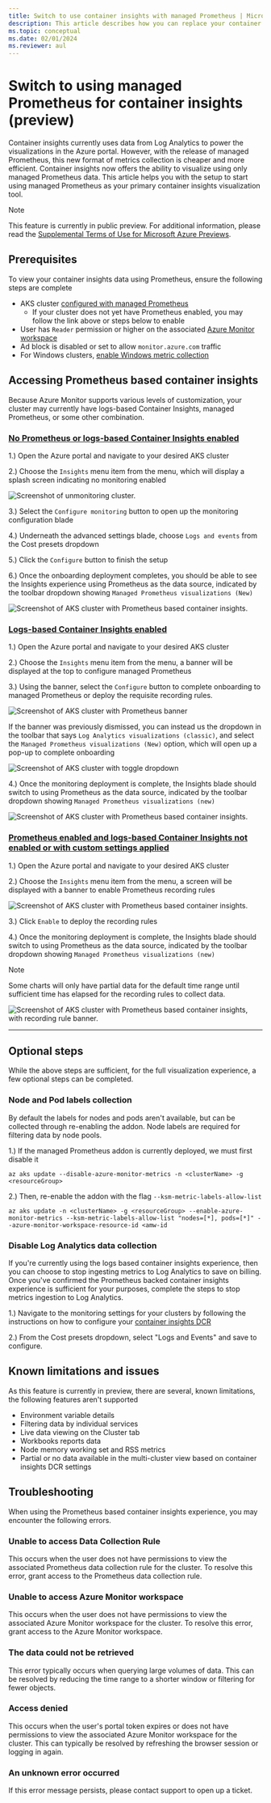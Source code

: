 ```yaml
---
title: Switch to use container insights with managed Prometheus | Microsoft Docs
description: This article describes how you can replace your container insights visualizations to use Prometheus metrics
ms.topic: conceptual
ms.date: 02/01/2024
ms.reviewer: aul
---
```


# Switch to using managed Prometheus for container insights (preview)

Container insights currently uses data from Log Analytics to power the visualizations in the Azure portal. However, with the release of managed Prometheus, this new format of metrics collection is cheaper and more efficient. Container insights now offers the ability to visualize using only managed Prometheus data. This article helps you with the setup to start using managed Prometheus as your primary container insights visualization tool.

> [!Note]
> This feature is currently in public preview. For additional information, please read the [Supplemental Terms of Use for Microsoft Azure Previews](https://azure.microsoft.com/support/legal/preview-supplemental-terms).

## Prerequisites

To view your container insights data using Prometheus, ensure the following steps are complete

* AKS cluster [configured with managed Prometheus](./kubernetes-monitoring-enable.md#existing-cluster-prometheus-only)
    * If your cluster does not yet have Prometheus enabled, you may follow the link above or steps below to enable 
* User has `Reader` permission or higher on the associated [Azure Monitor workspace](../essentials/azure-monitor-workspace-overview.md)
* Ad block is disabled or set to allow `monitor.azure.com` traffic
* For Windows clusters, [enable Windows metric collection](./kubernetes-monitoring-enable.md#enable-windows-metrics-collection-preview)

## Accessing Prometheus based container insights

Because Azure Monitor supports various levels of customization, your cluster may currently have logs-based Container Insights, managed Prometheus, or some other combination.

### [No Prometheus or logs-based Container Insights enabled](#tab/unmonitored)

1.) Open the Azure portal and navigate to your desired AKS cluster

2.) Choose the `Insights` menu item from the menu, which will display a splash screen indicating no monitoring enabled

![Screenshot of unmonitoring cluster.](media/container-insights-experience-v2/splash-screen-nothing-enabled.png)

3.) Select the `Configure monitoring` button to open up the monitoring configuration blade

4.) Underneath the advanced settings blade, choose `Logs and events` from the Cost presets dropdown

5.) Click the `Configure` button to finish the setup

6.) Once the onboarding deployment completes, you should be able to see the Insights experience using Prometheus as the data source, indicated by the toolbar dropdown showing `Managed Prometheus visualizations (New)`

![Screenshot of AKS cluster with Prometheus based container insights.](media/container-insights-experience-v2/ci-prom-full.png)

### [Logs-based Container Insights enabled](#tab/LA)

1.) Open the Azure portal and navigate to your desired AKS cluster

2.) Choose the `Insights` menu item from the menu, a banner will be displayed at the top to configure managed Prometheus

3.) Using the banner, select the `Configure` button to complete onboarding to managed Prometheus or deploy the requisite recording rules.

![Screenshot of AKS cluster with Prometheus banner](media/container-insights-experience-v2/ci-logs-prom-banner.png)

If the banner was previously dismissed, you can instead us the dropdown in the toolbar that says `Log Analytics visualizations (classic)`, and select the `Managed Prometheus visualizations (New)` option, which will open up a pop-up to complete onboarding

![Screenshot of AKS cluster with toggle dropdown](media/container-insights-experience-v2/ci-logs-dropdown.png)

4.) Once the monitoring deployment is complete, the Insights blade should switch to using Prometheus as the data source, indicated by the toolbar dropdown showing `Managed Prometheus visualizations (new)`

![Screenshot of AKS cluster with Prometheus based container insights.](media/container-insights-experience-v2/ci-prom-full.png)


### [Prometheus enabled and logs-based Container Insights not enabled or with custom settings applied](#tab/Prom)

1.) Open the Azure portal and navigate to your desired AKS cluster

2.) Choose the `Insights` menu item from the menu, a screen will be displayed with a banner to enable Prometheus recording rules

![Screenshot of AKS cluster with Prometheus based container insights.](media/container-insights-experience-v2/ci-splash-screen-prom-only.png)

3.) Click `Enable` to deploy the recording rules

4.) Once the monitoring deployment is complete, the Insights blade should switch to using Prometheus as the data source, indicated by the toolbar dropdown showing `Managed Prometheus visualizations (new)`

> [!Note]
> Some charts will only have partial data for the default time range until sufficient time has elapsed for the recording rules to collect data.

![Screenshot of AKS cluster with Prometheus based container insights, with recording rule banner.](media/container-insights-experience-v2/ci-prom-recording-rules-loading.png)

---

## Optional steps

While the above steps are sufficient, for the full visualization experience, a few optional steps can be completed.

### Node and Pod labels collection 

By default the labels for nodes and pods aren't available, but can be collected through re-enabling the addon. Node labels are required for filtering data by node pools.

1.) If the managed Prometheus addon is currently deployed, we must first disable it

```azurecli
az aks update --disable-azure-monitor-metrics -n <clusterName> -g <resourceGroup>
```

2.) Then, re-enable the addon with the flag `--ksm-metric-labels-allow-list`
    
```azurecli
az aks update -n <clusterName> -g <resourceGroup> --enable-azure-monitor-metrics --ksm-metric-labels-allow-list "nodes=[*], pods=[*]" --azure-monitor-workspace-resource-id <amw-id
```

### Disable Log Analytics data collection

If you're currently using the logs based container insights experience, then you can choose to stop ingesting metrics to Log Analytics to save on billing. Once you've confirmed the Prometheus backed container insights experience is sufficient for your purposes, complete the steps to stop metrics ingestion to Log Analytics.

1.) Navigate to the monitoring settings for your clusters by following the instructions on how to configure your [container insights DCR](./container-insights-data-collection-dcr.md#configure-data-collection)

2.) From the Cost presets dropdown, select "Logs and Events" and save to configure.

## Known limitations and issues

As this feature is currently in preview, there are several, known limitations, the following features aren't supported

* Environment variable details
* Filtering data by individual services
* Live data viewing on the Cluster tab
* Workbooks reports data
* Node memory working set and RSS metrics
* Partial or no data available in the multi-cluster view based on container insights DCR settings

## Troubleshooting

When using the Prometheus based container insights experience, you may encounter the following errors.

### Unable to access Data Collection Rule

This occurs when the user does not have permissions to view the associated Prometheus data collection rule for the cluster. To resolve this error, grant access to the Prometheus data collection rule.

### Unable to access Azure Monitor workspace

This occurs when the user does not have permissions to view the associated Azure Monitor workspace for the cluster. To resolve this error, grant access to the Azure Monitor workspace.

### The data could not be retrieved

This error typically occurs when querying large volumes of data. This can be resolved by reducing the time range to a shorter window or filtering for fewer objects.

### Access denied

This occurs when the user's portal token expires or does not have permissions to view the associated Azure Monitor workspace for the cluster. This can typically be resolved by refreshing the browser session or logging in again.

### An unknown error occurred

If this error message persists, please contact support to open up a ticket.
